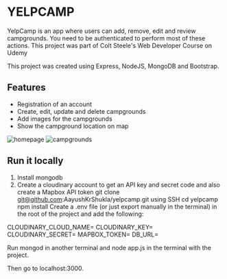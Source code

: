 # YELPCAMP
YelpCamp is an app where users can add, remove, edit and review campgrounds. You need to be authenticated to perform most of these actions. This project was part of Colt Steele's Web Developer Course on Udemy

This project was created using Express, NodeJS, MongoDB and Bootstrap.

## Features
* Registration of an account
* Create, edit, update and delete campgrounds
* Add images for the campgrounds
* Show the campground location on map

![homepage](https://drive.google.com/file/d/1xiccXFWsqFcJMJFlb4SnNCLfLRwFDPyY/view?usp=sharing)
![campgrounds](https://drive.google.com/file/d/1svCOF0OqyMj_vYdf257RtPHz_hCwQ97_/view?usp=sharing)

## Run it locally
1. Install mongodb
2. Create a cloudinary account to get an API key and secret code and also create a Mapbox API token
git clone git@github.com:AayushKrShukla/yelpcamp.git using SSH
cd yelpcamp
npm install
Create a .env file (or just export manually in the terminal) in the root of the project and add the following:

CLOUDINARY_CLOUD_NAME=<name>
CLOUDINARY_KEY=<key>
CLOUDINARY_SECRET=<secret>
MAPBOX_TOKEN=<token>
DB_URL=<MongoDB connectionURL>
  
Run mongod in another terminal and node app.js in the terminal with the project.

Then go to localhost:3000.

